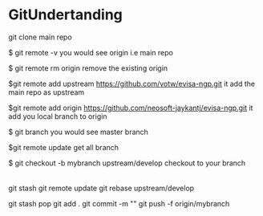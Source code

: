 # GitUndertanding
git clone main repo

$ git remote -v
you would see origin i.e main repo

$ git remote rm origin
remove the existing origin

$git remote add upstream https://github.com/votw/evisa-ngp.git
it add the main repo as upstream

$git remote add origin https://github.com/neosoft-jaykantj/evisa-ngp.git
it add you local branch to origin

$ git branch
you would see master branch


$git remote update
get all branch 


$ git checkout -b mybranch upstream/develop
checkout to your branch


######
git stash
git remote update
git rebase upstream/develop

git stash pop
git add .
git commit -m ""
git push -f origin/mybranch
